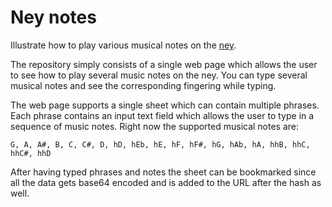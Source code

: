 # Ney notes
Illustrate how to play various musical notes on the [ney](https://en.wikipedia.org/wiki/Turkish_ney).

The repository simply consists of a single web page which allows the user to see how to play several music notes on the ney.
You can type several musical notes and see the corresponding fingering while typing.

The web page supports a single sheet which can contain multiple phrases. Each phrase contains an input text field which
allows the user to type in a sequence of music notes. Right now the supported musical notes are:
```
G, A, A#, B, C, C#, D, hD, hEb, hE, hF, hF#, hG, hAb, hA, hhB, hhC, hhC#, hhD
```

After having typed phrases and notes the sheet can be bookmarked since all the data gets base64 encoded and is added
to the URL after the hash as well.
